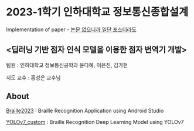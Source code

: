 # 2023-1학기 인하대학교 정보통신종합설계 

Implementation of paper - [논문 없으니까 일단 포스터라도](https://drive.google.com/file/d/1PUmRPaRry9T71nEVXgrOla8GzSChPtNq/view?usp=sharing)


## <딥러닝 기반 점자 인식 모델을 이용한 점자 번역기 개발>

팀원 : 인하대학교 정보통신공학과 윤다혜, 이은진, 김가현

지도 교수 : 홍성은 교수님


## About

[Braille2023](https://github.com/ailleen1004/Braille_Recognition_2023/blob/main/Braille2023) : Braille Recognition Application using Android Studio

[YOLOv7_custom](https://github.com/ailleen1004/Braille_Recognition_2023/blob/main/YOLOv7_custom) : Braille Recognition Deep Learning Model using YOLOv7